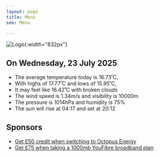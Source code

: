 ```yaml
---
layout: page
title: Menu
seo: Menu

---
```


![Logo](/images/logo.jpg){:width="832px"}

<!-- weather_marker starts -->
## On Wednesday, 23 July 2025

- The average temperature today is 16.73˚C,
- With highs of 17.77˚C and lows of 15.95˚C,
- It may feel like 16.42˚C with broken clouds
- The wind speed is 1.34m/s and visibility is 10000m
- The pressure is 1014hPa and humidity is 75%
- The sun will rise at 04:17 and set at 20:12

<!-- weather_marker ends -->

## Sponsors

- [Get £50 credit when switching to Octopus Energy](https://bit.ly/3oD1nnS)
- [Get £75 when taking a 1000mb YouFibre broadband plan](https://aklam.io/91zWhU?)
